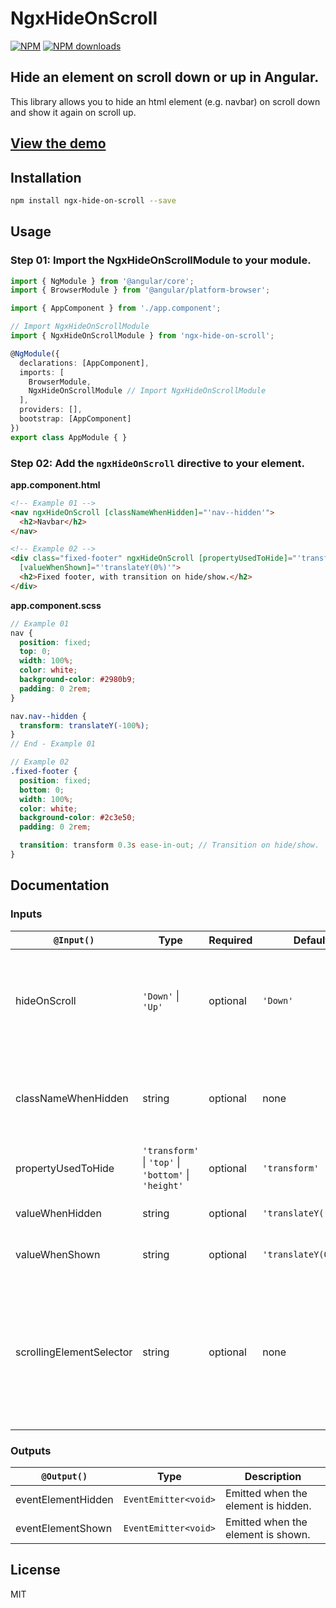 # NgxHideOnScroll

[![NPM](https://img.shields.io/npm/v/ngx-hide-on-scroll?label=NPM&color=blue)](https://www.npmjs.com/package/ngx-hide-on-scroll "View this project on NPM.") [![NPM downloads](https://img.shields.io/npm/dt/ngx-hide-on-scroll?label=NPM%20downloads)](https://www.npmjs.com/package/ngx-hide-on-scroll "View this project on NPM.")

## Hide an element on scroll down or up in Angular.
This library allows you to hide an html element (e.g. navbar) on scroll down and show it again on scroll up.

## [View the demo](https://stackblitz.com/edit/ngx-hide-on-scroll)

## Installation
```sh
npm install ngx-hide-on-scroll --save
```

## Usage
### Step 01: Import the NgxHideOnScrollModule to your module.
```ts
import { NgModule } from '@angular/core';
import { BrowserModule } from '@angular/platform-browser';

import { AppComponent } from './app.component';

// Import NgxHideOnScrollModule
import { NgxHideOnScrollModule } from 'ngx-hide-on-scroll';

@NgModule({
  declarations: [AppComponent],
  imports: [
    BrowserModule,
    NgxHideOnScrollModule // Import NgxHideOnScrollModule
  ],
  providers: [],
  bootstrap: [AppComponent]
})
export class AppModule { }
```
### Step 02: Add the `ngxHideOnScroll` directive to your element.
**app.component.html**
```html
<!-- Example 01 -->
<nav ngxHideOnScroll [classNameWhenHidden]="'nav--hidden'">
  <h2>Navbar</h2>
</nav>

<!-- Example 02 -->
<div class="fixed-footer" ngxHideOnScroll [propertyUsedToHide]="'transform'" [valueWhenHidden]="'translateY(100%)'"
  [valueWhenShown]="'translateY(0%)'">
  <h2>Fixed footer, with transition on hide/show.</h2>
</div>
```
**app.component.scss**
```scss
// Example 01
nav {
  position: fixed;
  top: 0;
  width: 100%;
  color: white;
  background-color: #2980b9;
  padding: 0 2rem;
}

nav.nav--hidden {
  transform: translateY(-100%);
}
// End - Example 01

// Example 02
.fixed-footer {
  position: fixed;
  bottom: 0;
  width: 100%;
  color: white;
  background-color: #2c3e50;
  padding: 0 2rem;

  transition: transform 0.3s ease-in-out; // Transition on hide/show.
}
```

## Documentation
### Inputs
| `@Input()`               | Type                                                 | Required | Default               | Description                                                                                                                                                                                                                                                                                                                                                                |
|--------------------------|------------------------------------------------------|----------|-----------------------|----------------------------------------------------------------------------------------------------------------------------------------------------------------------------------------------------------------------------------------------------------------------------------------------------------------------------------------------------------------------------|
| hideOnScroll             | `'Down'` \| `'Up'`                                   | optional | `'Down'`              | `'Down'`: The element will be hidden on scroll down and it will be shown again on scroll up. <br/>`'Up'`: The element will be hidden on scroll up and it will be shown again on scroll down.                                                                                                                                                                                      |
| classNameWhenHidden      | string                                               | optional | none                  | CSS class name added to the element to hide it. When this property is set, `propertyUsedToHide`, `valueWhenHidden`, and `valueWhenShown` have not effect.                                                                                                                                                                                                                  |
| propertyUsedToHide       | `'transform'` \| `'top'` \| `'bottom'` \| `'height'` | optional | `'transform'`         | The CSS property used to hide/show the element.                                                                                                                                                                                                                                                                                                                            |
| valueWhenHidden          | string                                               | optional | `'translateY(-100%)'` | The value of the `propertyUsedToHide` when the element is hidden.                                                                                                                                                                                                                                                                                                          |
| valueWhenShown           | string                                               | optional | `'translateY(0)'`     | The value of the `propertyUsedToHide` when the element is shown.                                                                                                                                                                                                                                                                                                           |
| scrollingElementSelector | string                                               | optional | none                  | The selector of the element you want to listen the scroll event, in case it is not the browser default scrolling element (`document.scrollingElement` or `document.documentElement`). For example [`'.mat-sidenav-content'`]( https://stackoverflow.com/a/52931772/12954396) if you are using [Angular Material Sidenav]( https://material.angular.io/components/sidenav). |

### Outputs

| `@Output()`        | Type               | Description                         |
|--------------------|--------------------|-------------------------------------|
| eventElementHidden | `EventEmitter<void>` | Emitted when the element is hidden. |
| eventElementShown  | `EventEmitter<void>` | Emitted when the element is shown.   |

## License
MIT